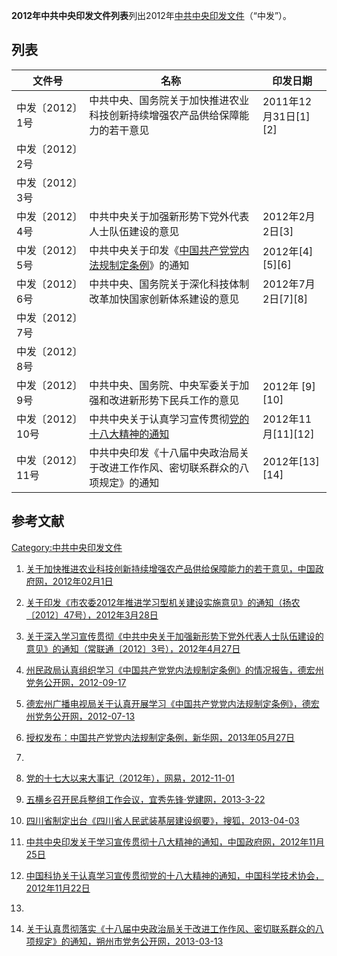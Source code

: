 **2012年中共中央印发文件列表**列出2012年[中共中央印发文件](https://zh.wikipedia.org/wiki/中共中央 "wikilink")（“中发”）。

## 列表

| 文件号         | 名称                                                                         | 印发日期                  |
| ----------- | -------------------------------------------------------------------------- | --------------------- |
| 中发〔2012〕1号  | 中共中央、国务院关于加快推进农业科技创新持续增强农产品供给保障能力的若干意见                                     | 2011年12月31日\[1\]\[2\] |
| 中发〔2012〕2号  |                                                                            |                       |
| 中发〔2012〕3号  |                                                                            |                       |
| 中发〔2012〕4号  | 中共中央关于加强新形势下党外代表人士队伍建设的意见                                                  | 2012年2月2日\[3\]        |
| 中发〔2012〕5号  | 中共中央关于印发《[中国共产党党内法规制定条例](../Page/中国共产党党内法规制定条例.md "wikilink")》的通知          | 2012年\[4\]\[5\]\[6\]  |
| 中发〔2012〕6号  | 中共中央、国务院关于深化科技体制改革加快国家创新体系建设的意见                                            | 2012年7月2日\[7\]\[8\]   |
| 中发〔2012〕7号  |                                                                            |                       |
| 中发〔2012〕8号  |                                                                            |                       |
| 中发〔2012〕9号  | 中共中央、国务院、中央军委关于加强和改进新形势下民兵工作的意见                                            | 2012年 \[9\]\[10\]     |
| 中发〔2012〕10号 | 中共中央关于认真学习宣传贯彻[党的十八大精神的通知](https://zh.wikipedia.org/wiki/中共十八大 "wikilink") | 2012年11月\[11\]\[12\]  |
| 中发〔2012〕11号 | 中共中央印发《十八届中央政治局关于改进工作作风、密切联系群众的八项规定》的通知                                    | 2012年\[13\]\[14\]     |

## 参考文献

[Category:中共中央印发文件](https://zh.wikipedia.org/wiki/Category:中共中央印发文件 "wikilink")

1.  [关于加快推进农业科技创新持续增强农产品供给保障能力的若干意见，中国政府网，2012年02月1日](http://www.gov.cn/jrzg/2012-02/01/content_2056357.htm)
2.  [关于印发《市农委2012年推进学习型机关建设实施意见》的通知（扬农〔2012〕47号），2012年3月28日](http://www.yangzhou.gov.cn/xxgkdesc/xxgk_descxxs.jsp?manuscriptid=d42ca729842f4cd78107ce81be2d25c1)
3.  [关于深入学习宣传贯彻《中共中央关于加强新形势下党外代表人士队伍建设的意见》的通知（常联通〔2012〕3号），2012年4月27日](http://www.gsl.shimen.gov.cn/list/17789.html)
4.  [州民政局认真组织学习《中国共产党党内法规制定条例》的情况报告，德宏州党务公开网，2012-09-17](http://cpc.dehong.gov.cn/index.php?m=content&c=index&a=show&catid=275&id=4162)
5.  [德宏州广播电视局关于认真开展学习《中国共产党党内法规制定条例》，德宏州党务公开网，2012-07-13](http://cpc.dehong.gov.cn/index.php?m=content&c=index&a=show&catid=252&id=3611)
6.  [授权发布：中国共产党党内法规制定条例，新华网，2013年05月27日](http://news.xinhuanet.com/2013-05/27/c_115927664.htm)
7.
8.  [党的十七大以来大事记（2012年），网易，2012-11-01](http://news.163.com/12/1101/06/8F74D30S00014AED.html)
9.  [五横乡召开民兵整组工作会议，宜秀先锋·党建网，2013-3-22](http://yxdj.ahxf.gov.cn/57169.aspx)

10. [四川省制定出台《四川省人民武装基层建设纲要》，搜狐，2013-04-03](http://roll.sohu.com/20130403/n371578919.shtml)
11. [中共中央印发关于学习宣传贯彻十八大精神的通知，中国政府网，2012年11月25日](http://www.gov.cn/jrzg/2012-11/25/content_2275221.htm)
12. [中国科协关于认真学习宣传贯彻党的十八大精神的通知，中国科学技术协会，2012年11月22日](http://www.cast.org.cn/n35081/n35096/n10225918/14312537.html)

13.
14. [关于认真贯彻落实《十八届中央政治局关于改进工作作风、密切联系群众的八项规定》的通知，朔州市党务公开网，2013-03-13](http://dwgk.szdflz.gov.cn/website/dwgk/html/2013/cc201ac0e57b44de9cf38c2b7354932e_0.html)